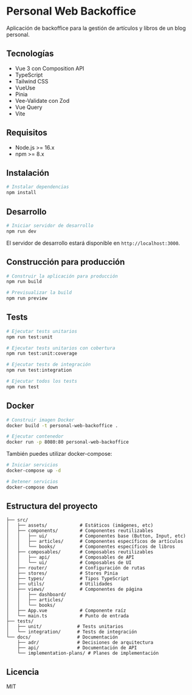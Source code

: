 # Personal Web Backoffice

Aplicación de backoffice para la gestión de artículos y libros de un blog personal.

## Tecnologías

- Vue 3 con Composition API
- TypeScript
- Tailwind CSS
- VueUse
- Pinia
- Vee-Validate con Zod
- Vue Query
- Vite

## Requisitos

- Node.js >= 16.x
- npm >= 8.x

## Instalación

```bash
# Instalar dependencias
npm install
```

## Desarrollo

```bash
# Iniciar servidor de desarrollo
npm run dev
```

El servidor de desarrollo estará disponible en `http://localhost:3000`.

## Construcción para producción

```bash
# Construir la aplicación para producción
npm run build

# Previsualizar la build
npm run preview
```

## Tests

```bash
# Ejecutar tests unitarios
npm run test:unit

# Ejecutar tests unitarios con cobertura
npm run test:unit:coverage

# Ejecutar tests de integración
npm run test:integration

# Ejecutar todos los tests
npm run test
```

## Docker

```bash
# Construir imagen Docker
docker build -t personal-web-backoffice .

# Ejecutar contenedor
docker run -p 8080:80 personal-web-backoffice
```

También puedes utilizar docker-compose:

```bash
# Iniciar servicios
docker-compose up -d

# Detener servicios
docker-compose down
```

## Estructura del proyecto

```
├── src/
│   ├── assets/            # Estáticos (imágenes, etc)
│   ├── components/        # Componentes reutilizables
│   │   ├── ui/            # Componentes base (Button, Input, etc)
│   │   ├── articles/      # Componentes específicos de artículos
│   │   └── books/         # Componentes específicos de libros
│   ├── composables/       # Composables reutilizables
│   │   ├── api/           # Composables de API
│   │   └── ui/            # Composables de UI
│   ├── router/            # Configuración de rutas
│   ├── stores/            # Stores Pinia
│   ├── types/             # Tipos TypeScript
│   ├── utils/             # Utilidades
│   ├── views/             # Componentes de página
│   │   ├── dashboard/
│   │   ├── articles/
│   │   └── books/
│   ├── App.vue            # Componente raíz
│   └── main.ts            # Punto de entrada
├── tests/
│   ├── unit/             # Tests unitarios
│   └── integration/      # Tests de integración
└── docs/                 # Documentación
    ├── adr/              # Decisiones de arquitectura
    ├── api/              # Documentación de API
    └── implementation-plans/ # Planes de implementación
```

## Licencia

MIT

